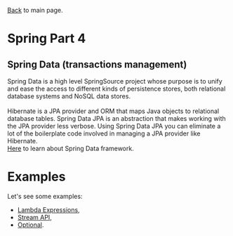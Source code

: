 [Back](../README.md) to main page.

# Spring Part 4

## Spring Data (transactions management)

Spring Data is a high level SpringSource project whose purpose is to unify and ease the access to different kinds of persistence stores, both relational database systems and NoSQL data stores. <br/><br/>
Hibernate is a JPA provider and ORM that maps Java objects to relational database tables. Spring Data JPA is an abstraction that makes working with the JPA provider less verbose. Using Spring Data JPA you can eliminate a lot of the boilerplate code involved in managing a JPA provider like Hibernate. <br>
[Here](https://www.baeldung.com/the-persistence-layer-with-spring-data-jpa) to learn about Spring Data framework.

# Examples

Let's see some examples:

- [Lambda Expressions](src/test/java/test/LambdaExpressionsTest.java),
- [Stream API](src/test/java/test/StreamsTest.java),
- [Optional](src/test/java/test/OptionalTest.java).

